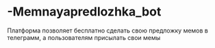 # -Memnayapredlozhka_bot
Платформа позволяет бесплатно сделать свою предложку мемов в телеграмм, а пользователям  присылать свои мемы
